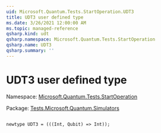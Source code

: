 ```yaml
---
uid: Microsoft.Quantum.Tests.StartOperation.UDT3
title: UDT3 user defined type
ms.date: 3/26/2021 12:00:00 AM
ms.topic: managed-reference
qsharp.kind: udt
qsharp.namespace: Microsoft.Quantum.Tests.StartOperation
qsharp.name: UDT3
qsharp.summary: ''
---
```


# UDT3 user defined type

Namespace: [Microsoft.Quantum.Tests.StartOperation](xref:Microsoft.Quantum.Tests.StartOperation)

Package: [Tests.Microsoft.Quantum.Simulators](https://nuget.org/packages/Tests.Microsoft.Quantum.Simulators)




```qsharp

newtype UDT3 = (((Int, Qubit) => Int));
```

